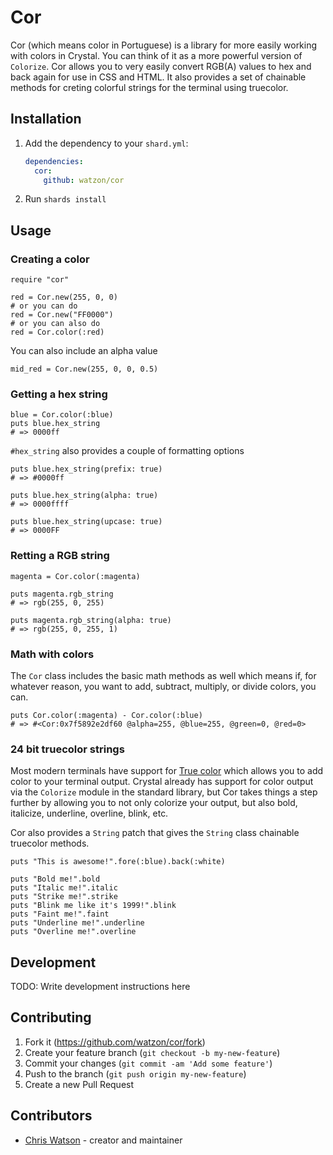 # Cor

Cor (which means color in Portuguese) is a library for more easily
working with colors in Crystal. You can think of it as a more
powerful version of `Colorize`. Cor allows you to very
easily convert RGB(A) values to hex and back again for
use in CSS and HTML. It also provides a set of
chainable methods for creting colorful strings
for the terminal using truecolor.

## Installation

1. Add the dependency to your `shard.yml`:

   ```yaml
   dependencies:
     cor:
       github: watzon/cor
   ```

2. Run `shards install`

## Usage

### Creating a color

```crystal
require "cor"

red = Cor.new(255, 0, 0)
# or you can do
red = Cor.new("FF0000")
# or you can also do
red = Cor.color(:red)
```

You can also include an alpha value

```crystal
mid_red = Cor.new(255, 0, 0, 0.5)
```

### Getting a hex string

```crystal
blue = Cor.color(:blue)
puts blue.hex_string
# => 0000ff
```

`#hex_string` also provides a couple of formatting options

```crystal
puts blue.hex_string(prefix: true)
# => #0000ff

puts blue.hex_string(alpha: true)
# => 0000ffff

puts blue.hex_string(upcase: true)
# => 0000FF
```

### Retting a RGB string

```crystal
magenta = Cor.color(:magenta)

puts magenta.rgb_string
# => rgb(255, 0, 255)

puts magenta.rgb_string(alpha: true)
# => rgb(255, 0, 255, 1)
```

### Math with colors

The `Cor` class includes the basic math methods as well
which means if, for whatever reason, you want to add,
subtract, multiply, or divide colors, you can.

```crystal
puts Cor.color(:magenta) - Cor.color(:blue)
# => #<Cor:0x7f5892e2df60 @alpha=255, @blue=255, @green=0, @red=0>
```

### 24 bit truecolor strings

Most modern terminals have support for [True color](https://www.wikiwand.com/en/Color_depth)
which allows you to add color to your terminal output. Crystal
already has support for color output via the `Colorize`
module in the standard library, but Cor takes things
a step further by allowing you to not only colorize
your output, but also bold, italicize, underline,
overline, blink, etc.

Cor also provides a `String` patch that gives the `String` class
chainable truecolor methods.

```crystal
puts "This is awesome!".fore(:blue).back(:white)

puts "Bold me!".bold
puts "Italic me!".italic
puts "Strike me!".strike
puts "Blink me like it's 1999!".blink
puts "Faint me!".faint
puts "Underline me!".underline
puts "Overline me!".overline
```

## Development

TODO: Write development instructions here

## Contributing

1. Fork it (<https://github.com/watzon/cor/fork>)
2. Create your feature branch (`git checkout -b my-new-feature`)
3. Commit your changes (`git commit -am 'Add some feature'`)
4. Push to the branch (`git push origin my-new-feature`)
5. Create a new Pull Request

## Contributors

- [Chris Watson](https://github.com/watzon) - creator and maintainer
